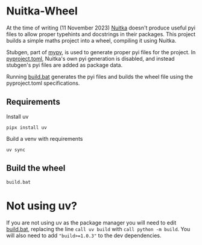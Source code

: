 # Nuitka-Wheel
At the time of writing (11 November 2023) [Nuitka](https://github.com/Nuitka/Nuitka) doesn't produce useful pyi files to allow proper typehints and docstrings in their packages.
This project builds a simple maths project into a wheel, compiling it using Nuitka.

Stubgen, part of [mypy](https://github.com/python/mypy), is used to generate proper pyi files for the project. In 
[pyproject.toml](pyproject.toml), Nuitka's own pyi generation is disabled,
and instead stubgen's pyi files are added as package data.

Running [build.bat](build.bat) generates the pyi files and builds the wheel file using the pyproject.toml specifications.

## Requirements
Install uv
```
pipx install uv
```
Build a venv with requirements
```
uv sync
```

## Build the wheel
```
build.bat
```

# Not using uv?
If you are not using uv as the package manager you will need to edit [build.bat](build.bat), replacing the line `call uv build` with `call python -m build`. You will also need to add `"build>=1.0.3"` to the dev dependencies.